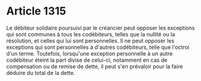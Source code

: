 # Article 1315

Le débiteur solidaire poursuivi par le créancier peut opposer les exceptions qui sont communes à tous les codébiteurs, telles que la nullité ou la résolution, et celles qui lui sont personnelles. Il ne peut opposer les exceptions qui sont personnelles à d'autres codébiteurs, telle que l'octroi d'un terme. Toutefois, lorsqu'une exception personnelle à un autre codébiteur éteint la part divise de celui-ci, notamment en cas de compensation ou de remise de dette, il peut s'en prévaloir pour la faire déduire du total de la dette.